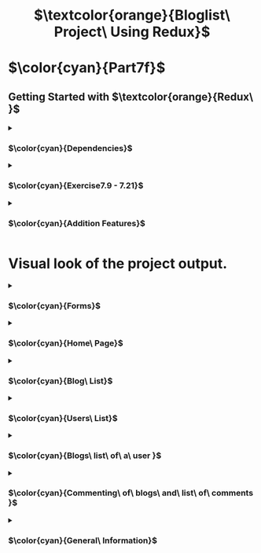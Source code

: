<h1 align="center"> $\textcolor{orange}{Bloglist\ Project\ Using Redux}$
</h1>

# $\color{cyan}{Part7f}$

## Getting Started with $\textcolor{orange}{Redux\ }$

<details>
<summary>

### $\color{cyan}{Dependencies}$

 </summary>

```
npm install redux
```

```
npm install @reduxjs/toolkit
```

```
npm install axios
```

```
npm install redux
```

```
npm install react-redux
```

```
npm install @reduxjs/toolkit
```

```
npm install prop-types
```

```
npm install react-router-dom
```

Styling dependencies :

```npm install styled-components

```

</details>

<details>
<summary>

### $\color{cyan}{Exercise7.9 - 7.21}$

 </summary>

- 7.9 - Intergrate Prettier to automatic format codes.
- 7.10 - Refactor notification data using Redux.
- 7.11 - Manage state in loggin and creating blog using `Redux store` .
- 7.12 - Use redux state management to `delete` and `likes` the blogs list.
- 7.13 - Store user sign-in in `Redux store`
- 7.14 - Implement listing all users and blogs created.
- 7.15 - Implement individual user's blog list when clicked on the user name from the users name list.
- 7.16 - Implement viewing a blog when clicked from the blogs list.
- 7.17 - Implement navigation menu.
- 7.18 - Implement function for commenting. This needed change on the back end. For and array of comment to be updated to backend database.
- 7.19 - Comments are listed on the frontend and prefix comment are updated when clicked.
- 7.20 - Style used from `Boostrap` library and `Styled Component` libraries.
- 7.21 - Exercise finished by adding stying using multiple ways.

</details>

<details>
<summary>

### $\color{cyan}{Addition Features}$

 </summary>

- Added create new user fucntionallity.

- Added Log Off functionality.

## Repository

- The backend for this frontend repository is `blog_list_server` which runs in `localhost:3003`.

- `npm run dev` the backend first before running the front end.

</details>

# Visual look of the project output.

<details>

<summary>

### $\color{cyan}{Forms}$

</summary>

- Login

![Screenshot 2023-04-21 at 11 17 18 am](https://user-images.githubusercontent.com/67087939/233518230-1acd3770-e568-40a1-8f38-973cc0e6d565.png)

- Create New Blog

![Screenshot 2023-04-21 at 11 16 20 am](https://user-images.githubusercontent.com/67087939/233518132-d5d5df80-001f-45ae-a0dd-7c1059005ff1.png)

- Create New User

![Screenshot 2023-04-21 at 11 19 00 am](https://user-images.githubusercontent.com/67087939/233518371-2948064b-5253-4598-80cc-8cd02a717b06.png)

</details>

<details>
<summary>

### $\color{cyan}{Home\ Page}$

 </summary>

![Screenshot 2023-04-21 at 11 02 12 am](https://user-images.githubusercontent.com/67087939/233516745-c1e9f0d3-e6f7-4d1f-9c63-23d09fb661e5.png)

</details>

<details>
<summary>

### $\color{cyan}{Blog\ List}$

</summary>

![Screenshot 2023-04-21 at 11 06 59 am](https://user-images.githubusercontent.com/67087939/233517198-51ead446-4500-4d3a-8c01-25ee08046ad4.png)

</details>

<details>
<summary>

### $\color{cyan}{Users\ List}$

</summary>

![Screenshot 2023-04-21 at 11 12 33 am](https://user-images.githubusercontent.com/67087939/233517753-b99f2f25-4b18-4c52-8484-a9e6dbc7a7e0.png)

</details>

<details>
<summary>

### $\color{cyan}{Blogs\ list\ of\ a\ user }$

</summary>

![Screenshot 2023-04-21 at 11 13 48 am](https://user-images.githubusercontent.com/67087939/233517879-181d69b3-8bcb-4f06-9a2f-2231d42b717c.png)

</details>

<details>

<summary>

### $\color{cyan}{Commenting\ of\ blogs\ and\ list\ of\ comments }$

</summary>

![Screenshot 2023-04-21 at 11 15 16 am](https://user-images.githubusercontent.com/67087939/233518047-0cfd064b-46df-4f01-b03e-3f38cc4f0de9.png)

</details>

<details>
<summary>

### $\color{cyan}{General\ Information}$

 </summary>

- Front End `blog_list` database is view after running starting/activating backend.

- To backend :

```
npm run dev

```

view

```
localhost:3001/api/blogs
```

```
localhost:3003/api/users
```

- To frontend :

```
npm start

```

```
localhost:3001
```

</details>
